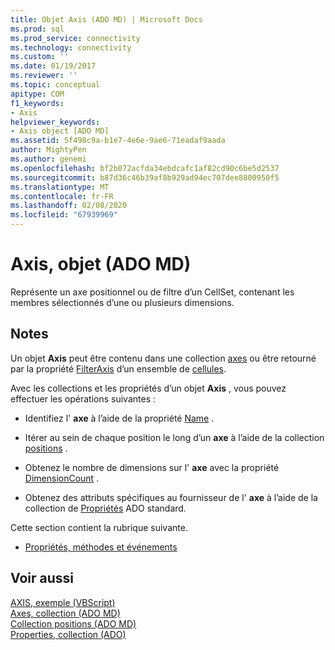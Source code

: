```yaml
---
title: Objet Axis (ADO MD) | Microsoft Docs
ms.prod: sql
ms.prod_service: connectivity
ms.technology: connectivity
ms.custom: ''
ms.date: 01/19/2017
ms.reviewer: ''
ms.topic: conceptual
apitype: COM
f1_keywords:
- Axis
helpviewer_keywords:
- Axis object [ADO MD]
ms.assetid: 5f498c9a-b1e7-4e6e-9ae6-71eadaf9aada
author: MightyPen
ms.author: genemi
ms.openlocfilehash: bf2b072acfda34ebdcafc1af82cd90c6be5d2537
ms.sourcegitcommit: b87d36c46b39af8b929ad94ec707dee8800950f5
ms.translationtype: MT
ms.contentlocale: fr-FR
ms.lasthandoff: 02/08/2020
ms.locfileid: "67939969"
---
```

# <a name="axis-object-ado-md"></a>Axis, objet (ADO MD)
Représente un axe positionnel ou de filtre d’un CellSet, contenant les membres sélectionnés d’une ou plusieurs dimensions.  
  
## <a name="remarks"></a>Notes  
 Un objet **Axis** peut être contenu dans une collection [axes](../../../ado/reference/ado-md-api/axes-collection-ado-md.md) ou être retourné par la propriété [FilterAxis](../../../ado/reference/ado-md-api/filteraxis-property-ado-md.md) d’un ensemble de [cellules](../../../ado/reference/ado-md-api/cellset-object-ado-md.md).  
  
 Avec les collections et les propriétés d’un objet **Axis** , vous pouvez effectuer les opérations suivantes :  
  
-   Identifiez l' **axe** à l’aide de la propriété [Name](../../../ado/reference/ado-md-api/name-property-ado-md.md) .  
  
-   Itérer au sein de chaque position le long d’un **axe** à l’aide de la collection [positions](../../../ado/reference/ado-md-api/positions-collection-ado-md.md) .  
  
-   Obtenez le nombre de dimensions sur l' **axe** avec la propriété [DimensionCount](../../../ado/reference/ado-md-api/dimensioncount-property-ado-md.md) .  
  
-   Obtenez des attributs spécifiques au fournisseur de l' **axe** à l’aide de la collection de [Propriétés](../../../ado/reference/ado-api/properties-collection-ado.md) ADO standard.  
  
 Cette section contient la rubrique suivante.  
  
-   [Propriétés, méthodes et événements](../../../ado/reference/ado-md-api/axis-object-properties-methods-and-events.md)  
  
## <a name="see-also"></a>Voir aussi  
 [AXIS, exemple (VBScript)](../../../ado/reference/ado-md-api/axis-example-vbscript.md)   
 [Axes, collection (ADO MD)](../../../ado/reference/ado-md-api/axes-collection-ado-md.md)   
 [Collection positions (ADO MD)](../../../ado/reference/ado-md-api/positions-collection-ado-md.md)   
 [Properties, collection (ADO)](../../../ado/reference/ado-api/properties-collection-ado.md)
